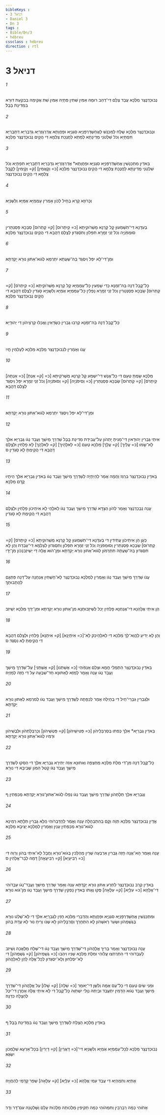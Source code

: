 ```yaml
---
bibleKeys : 
- דניאל 3
- Daniel 3
- Dn 3
tags : 
- Bible/Dn/3
- hébreu
cssclass : hébreu
direction : rtl
---
```


# דניאל 3

###### 1
נְבוּכַדְנֶצַּר מַלְכָּא עֲבַד צְלֵם דִּי־דְהַב רוּמֵהּ אַמִּין שִׁתִּין פְּתָיֵהּ אַמִּין שִׁת אֲקִימֵהּ בְּבִקְעַת דּוּרָא בִּמְדִינַת בָּבֶל׃
###### 2
וּנְבוּכַדְנֶצַּר מַלְכָּא שְׁלַח לְמִכְנַשׁ לַאֲחַשְׁדַּרְפְּנַיָּא סִגְנַיָּא וּפַחֲוָתָא אֲדַרְגָּזְרַיָּא גְדָבְרַיָּא דְּתָבְרַיָּא תִּפְתָּיֵא וְכֹל שִׁלְטֹנֵי מְדִינָתָא לְמֵתֵא לַחֲנֻכַּת צַלְמָא דִּי הֲקֵים נְבוּכַדְנֶצַּר מַלְכָּא׃
###### 3
בֵּאדַיִן מִתְכַּנְּשִׁין אֲחַשְׁדַּרְפְּנַיָּא סִגְנַיָּא וּפַחֲוָתָא* אֲדַרְגָּזְרַיָּא גְדָבְרַיָּא דְּתָבְרַיָּא תִּפְתָּיֵא וְכֹל שִׁלְטֹנֵי מְדִינָתָא לַחֲנֻכַּת צַלְמָא דִּי הֲקֵים נְבוּכַדְנֶצַּר מַלְכָּא [כ= וְקָאֲמִין] [ק= וְקָיְמִין] לָקֳבֵל צַלְמָא דִּי הֲקֵים נְבוּכַדְנֶצַּר׃
###### 4
וְכָרֹוזָא קָרֵא בְחָיִל לְכֹון אָמְרִין עַמְמַיָּא אֻמַּיָּא וְלִשָּׁנַיָּא׃
###### 5
בְּעִדָּנָא דִּי־תִשְׁמְעוּן קָל קַרְנָא מַשְׁרֹוקִיתָא [כ= קִיתָרֹוס] [ק= קַתְרֹוס] סַבְּכָא פְּסַנְתֵּרִין סוּמְפֹּנְיָה וְכֹל זְנֵי זְמָרָא תִּפְּלוּן וְתִסְגְּדוּן לְצֶלֶם דַּהֲבָא דִּי הֲקֵים נְבוּכַדְנֶצַּר מַלְכָּא׃
###### 6
וּמַן־דִּי־לָא יִפֵּל וְיִסְגֻּד בַּהּ־שַׁעֲתָא יִתְרְמֵא לְגֹוא־אַתּוּן נוּרָא יָקִדְתָּא׃
###### 7
כָּל־קֳבֵל דְּנָה בֵּהּ־זִמְנָא כְּדִי שָׁמְעִין כָּל־עַמְמַיָּא קָל קַרְנָא מַשְׁרֹוקִיתָא [כ= קִיתָרֹס] [ק= קַתְרֹוס] שַׂבְּכָא פְּסַנְטֵרִין וְכֹל זְנֵי זְמָרָא נָפְלִין כָּל־עַמְמַיָּא אֻמַיָּא וְלִשָּׁנַיָּא סָגְדִין לְצֶלֶם דַּהֲבָא דִּי הֲקֵים נְבוּכַדְנֶצַּר מַלְכָּא׃
###### 8
כָּל־קֳבֵל דְּנָה בֵּהּ־זִמְנָא קְרִבוּ גֻּבְרִין כַּשְׂדָּאִין וַאֲכַלוּ קַרְצֵיהֹון דִּי יְהוּדָיֵא׃
###### 9
עֲנֹו וְאָמְרִין לִנְבוּכַדְנֶצַּר מַלְכָּא מַלְכָּא לְעָלְמִין חֱיִי׃
###### 10
[כ= אַנְתָּה] [ק= אַנְתְּ] מַלְכָּא שָׂמְתָּ טְּעֵם דִּי כָל־אֱנָשׁ דִּי־יִשְׁמַע קָל קַרְנָא מַשְׁרֹקִיתָא [כ= קִיתָרֹס] [ק= קַתְרֹוס] שַׂבְּכָא פְסַנְתֵּרִין [כ= וְסִיפֹּנְיָה] [ק= וְסוּפֹּנְיָה] וְכֹל זְנֵי זְמָרָא יִפֵּל וְיִסְגֻּד לְצֶלֶם דַּהֲבָא׃
###### 11
וּמַן־דִּי־לָא יִפֵּל וְיִסְגֻּד יִתְרְמֵא לְגֹוא־אַתּוּן נוּרָא יָקִדְתָּא׃
###### 12
אִיתַי גֻּבְרִין יְהוּדָאיִן דִּי־מַנִּיתָ יָתְהֹון עַל־עֲבִידַת מְדִינַת בָּבֶל שַׁדְרַךְ מֵישַׁךְ וַעֲבֵד נְגֹו גֻּבְרַיָּא אִלֵּךְ לָא־שָׂמוּ [כ= עֲלַיִךְ] [ק= עֲלָךְ] מַלְכָּא טְעֵם [כ= לֵאלָהַיִךְ] [ק= לֵאלָהָךְ] לָא פָלְחִין וּלְצֶלֶם דַּהֲבָא דִּי הֲקֵימְתָּ לָא סָגְדִין׃ ס
###### 13
בֵּאדַיִן נְבוּכַדְנֶצַּר בִּרְגַז וַחֲמָה אֲמַר לְהַיְתָיָה לְשַׁדְרַךְ מֵישַׁךְ וַעֲבֵד נְגֹו בֵּאדַיִן גֻּבְרַיָּא אִלֵּךְ הֵיתָיוּ קֳדָם מַלְכָּא׃
###### 14
עָנֵה נְבֻכַדְנֶצַּר וְאָמַר לְהֹון הַצְדָּא שַׁדְרַךְ מֵישַׁךְ וַעֲבֵד נְגֹו לֵאלָהַי לָא אִיתֵיכֹון פָּלְחִין וּלְצֶלֶם דַּהֲבָא דִּי הֲקֵימֶת לָא סָגְדִין׃
###### 15
כְּעַן הֵן אִיתֵיכֹון עֲתִידִין דִּי בְעִדָּנָא דִּי־תִשְׁמְעוּן קָל קַרְנָא מַשְׁרֹוקִיתָא [כ= קִיתָרֹס] [ק= קַתְרֹוס] שַׂבְּכָא פְּסַנְתֵּרִין וְסוּמְפֹּנְיָה וְכֹל זְנֵי זְמָרָא תִּפְּלוּן וְתִסְגְּדוּן לְצַלְמָא דִי־עַבְדֵת וְהֵן לָא תִסְגְּדוּן בַּהּ־שַׁעֲתָה תִתְרְמֹון לְגֹוא־אַתּוּן נוּרָא יָקִדְתָּא וּמַן־הוּא אֱלָהּ דֵּי יְשֵׁיזְבִנְכֹון מִן־יְדָי׃
###### 16
עֲנֹו שַׁדְרַךְ מֵישַׁךְ וַעֲבֵד נְגֹו וְאָמְרִין לְמַלְכָּא נְבוּכַדְנֶצַּר לָא־חַשְׁחִין אֲנַחְנָה עַל־דְּנָה פִּתְגָם לַהֲתָבוּתָךְ׃
###### 17
הֵן אִיתַי אֱלָהַנָא דִּי־אֲנַחְנָא פָלְחִין יָכִל לְשֵׁיזָבוּתַנָא מִן־אַתּוּן נוּרָא יָקִדְתָּא וּמִן־יְדָךְ מַלְכָּא יְשֵׁיזִב׃
###### 18
וְהֵן לָא יְדִיעַ לֶהֱוֵא־לָךְ מַלְכָּא דִּי לֵאלָהָיִכְק לָא־[כ= אִיתַיְנָא] [ק= אִיתַנָא] פָלְחִין וּלְצֶלֶם דַּהֲבָא דִּי הֲקֵימְתָּ לָא נִסְגֻּד׃ ס
###### 19
בֵּאדַיִן נְבוּכַדְנֶצַּר הִתְמְלִי חֱמָא וּצְלֵם אַנְפֹּוהִי [כ= אֶשְׁתַּנּוּ] [ק= אֶשְׁתַּנִּי] עַל־שַׁדְרַךְ מֵישַׁךְ וַעֲבֵד נְגֹו עָנֵה וְאָמַר לְמֵזֵא לְאַתּוּנָא חַד־שִׁבְעָה עַל דִּי חֲזֵה לְמֵזְיֵהּ׃
###### 20
וּלְגֻבְרִין גִּבָּרֵי־חַיִל דִּי בְחַיְלֵהּ אֲמַר לְכַפָּתָה לְשַׁדְרַךְ מֵישַׁךְ וַעֲבֵד נְגֹו לְמִרְמֵא לְאַתּוּן נוּרָא יָקִדְתָּא׃
###### 21
בֵּאדַיִן גֻּבְרַיָּא* אִלֵּךְ כְּפִתוּ בְּסַרְבָּלֵיהֹון [כ= פַּטִּישֵׁיהֹון] [ק= פַּטְּשֵׁיהֹון] וְכַרְבְּלָתְהֹון וּלְבֻשֵׁיהֹון וּרְמִיו לְגֹוא־אַתּוּן נוּרָא יָקִדְתָּא׃
###### 22
כָּל־קֳבֵל דְּנָה מִן־דִּי מִלַּת מַלְכָּא מַחְצְפָה וְאַתּוּנָא אֵזֵה יַתִּירָא גֻּבְרַיָּא אִלֵּךְ דִּי הַסִּקוּ לְשַׁדְרַךְ מֵישַׁךְ וַעֲבֵד נְגֹו קַטִּל הִמֹּון שְׁבִיבָא דִּי נוּרָא׃
###### 23
וְגֻבְרַיָּא אִלֵּךְ תְּלָתֵּהֹון שַׁדְרַךְ מֵישַׁךְ וַעֲבֵד נְגֹו נְפַלוּ לְגֹוא־אַתּוּן־נוּרָא יָקִדְתָּא מְכַפְּתִין׃ ף
###### 24
אֱדַיִן נְבוּכַדְנֶצַּר מַלְכָּא תְּוַהּ וְקָם בְּהִתְבְּהָלָה עָנֵה וְאָמַר לְהַדָּבְרֹוהִי הֲלָא גֻבְרִין תְּלָתָא רְמֵינָא לְגֹוא־נוּרָא מְכַפְּתִין עָנַיִן וְאָמְרִין לְמַלְכָּא יַצִּיבָא מַלְכָּא׃
###### 25
עָנֵה וְאָמַר הָא־אֲנָה חָזֵה גֻּבְרִין אַרְבְּעָה שְׁרַיִן מַהְלְכִין בְּגֹוא־נוּרָא וַחֲבָל לָא־אִיתַי בְּהֹון וְרֵוֵהּ דִּי [כ= רְבִיעָיָא] [ק= רְבִיעָאָה] דָּמֵה לְבַר־אֱלָהִין׃ ס
###### 26
בֵּאדַיִן קְרֵב נְבוּכַדְנֶצַּר לִתְרַע אַתּוּן נוּרָא יָקִדְתָּא עָנֵה וְאָמַר שַׁדְרַךְ מֵישַׁךְ וַעֲבֵד־נְגֹו עַבְדֹוהִי דִּי־אֱלָהָא [כ= עִלָּיָא] [ק= עִלָּאָה] פֻּקוּ וֶאֱתֹו בֵּאדַיִן נָפְקִין שַׁדְרַךְ מֵישַׁךְ וַעֲבֵד נְגֹו מִן־גֹּוא נוּרָא׃
###### 27
וּמִתְכַּנְּשִׁין אֲחַשְׁדַּרְפְּנַיָּא סִגְנַיָּא וּפַחֲוָתָא וְהַדָּבְרֵי מַלְכָּא חָזַיִן לְגֻבְרַיָּא אִלֵּךְ דִּי לָא־שְׁלֵט נוּרָא בְּגֶשְׁמְהֹון וּשְׂעַר רֵאשְׁהֹון לָא הִתְחָרַךְ וְסָרְבָּלֵיהֹון לָא שְׁנֹו וְרֵיחַ נוּר לָא עֲדָת בְּהֹון׃
###### 28
עָנֵה נְבוּכַדְנֶצַּר וְאָמַר בְּרִיךְ אֱלָהֲהֹון דִּי־שַׁדְרַךְ מֵישַׁךְ וַעֲבֵד נְגֹו דִּי־שְׁלַח מַלְאֲכֵהּ וְשֵׁיזִב לְעַבְדֹוהִי דִּי הִתְרְחִצוּ עֲלֹוהִי וּמִלַּת מַלְכָּא שַׁנִּיו וִיהַבוּ [כ= גֶשְׁמֵיהֹון] [ק= גֶשְׁמְהֹון] דִּי לָא־יִפְלְחוּן וְלָא־יִסְגְּדוּן לְכָל־אֱלָהּ לָהֵן לֵאלָהֲהֹון׃
###### 29
וּמִנִּי שִׂים טְעֵם דִּי כָל־עַם אֻמָּה וְלִשָּׁן דִּי־יֵאמַר [כ= שֵׁלָה] [ק= שָׁלוּ] עַל אֱלָהֲהֹון דִּי־שַׁדְרַךְ מֵישַׁךְ וַעֲבֵד נְגֹוא הַדָּמִין יִתְעֲבֵד וּבַיְתֵהּ נְוָלִי יִשְׁתַּוֵּה כָּל־קֳבֵל דִּי לָא אִיתַי אֱלָה אָחֳרָן דִּי־יִכֻּל לְהַצָּלָה כִּדְנָה׃
###### 30
בֵּאדַיִן מַלְכָּא הַצְלַח לְשַׁדְרַךְ מֵישַׁךְ וַעֲבֵד נְגֹו בִּמְדִינַת בָּבֶל׃ ף
###### 31
נְבוּכַדְנֶצַּר מַלְכָּא לְכָל־עַמְמַיָּא אֻמַיָּא וְלִשָּׁנַיָּא דִּי־[כ= דָאֲרִין] [ק= דָיְרִין] בְּכָל־אַרְעָא שְׁלָמְכֹון יִשְׂגֵּא׃
###### 32
אָתַיָּא וְתִמְהַיָּא דִּי עֲבַד עִמִּי אֱלָהָא [כ= עִלָּיָא] [ק= עִלָּאָה] שְׁפַר קָדָמַי לְהַחֲוָיָה׃
###### 33
אָתֹוהִי כְּמָה רַבְרְבִין וְתִמְהֹוהִי כְּמָה תַקִּיפִין מַלְכוּתֵהּ מַלְכוּת עָלַם וְשָׁלְטָנֵהּ עִם־דָּר וְדָר׃
